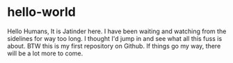 # hello-world
Hello Humans,
It is Jatinder here. I have been waiting and watching from the sidelines for way too long. I thought I'd jump in and see what all this fuss is about. BTW this is my first repository on Github. If things go my way, there will be a lot more to come.
